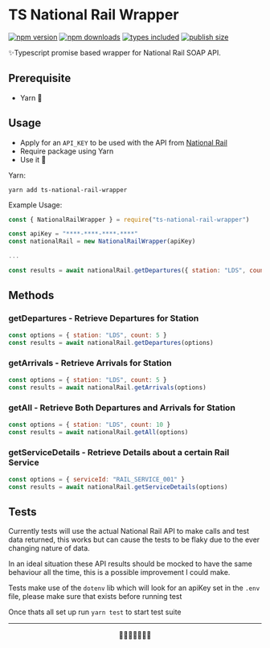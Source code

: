 # TS National Rail Wrapper

[![npm version](https://badgen.net/npm/v/ts-national-rail-wrapper)](https://www.npmjs.org/package/ts-national-rail-wrapper)
[![npm downloads](https://badgen.net/npm/dw/ts-national-rail-wrapper)](http://npm-stat.com/charts.html?package=ts-national-rail-wrapper)
[![types included](https://badgen.net/npm/types/ts-national-rail-wrapper)](https://www.npmjs.org/package/ts-national-rail-wrapper)
[![publish size](https://badgen.net/packagephobia/publish/ts-national-rail-wrapper)](https://packagephobia.now.sh/result?p=ts-national-rail-wrapper)

✨Typescript promise based wrapper for National Rail SOAP API.

## Prerequisite

- Yarn 🧶

## Usage

- Apply for an `API_KEY` to be used with the API from [National Rail](http://realtime.nationalrail.co.uk/OpenLDBWSRegistration/)
- Require package using Yarn
- Use it 🚀

Yarn:
```
yarn add ts-national-rail-wrapper
```

Example Usage:
```js
const { NationalRailWrapper } = require("ts-national-rail-wrapper")

const apiKey = "****-****-****-****"
const nationalRail = new NationalRailWrapper(apiKey)

...

const results = await nationalRail.getDepartures({ station: "LDS", count: 5 })
```

## Methods

### getDepartures - Retrieve Departures for Station

```js
const options = { station: "LDS", count: 5 }
const results = await nationalRail.getDepartures(options)
```

### getArrivals - Retrieve Arrivals for Station

```js
const options = { station: "LDS", count: 5 }
const results = await nationalRail.getArrivals(options)
```

### getAll - Retrieve Both Departures and Arrivals for Station

```js
const options = { station: "LDS", count: 10 }
const results = await nationalRail.getAll(options)
```

### getServiceDetails - Retrieve Details about a certain Rail Service

```js
const options = { serviceId: "RAIL_SERVICE_001" }
const results = await nationalRail.getServiceDetails(options)
```

## Tests 

Currently tests will use the actual National Rail API to make calls and test data returned, this works but can cause the tests to be flaky due to the ever changing nature of data.

In an ideal situation these API results should be mocked to have the same behaviour all the time, this is a possible improvement I could make.

Tests make use of the `dotenv` lib which will look for an apiKey set in the `.env` file, please make sure that exists before running test

Once thats all set up run `yarn test` to start test suite

 ---
 <p align="center">
    🚂🚃🚃🚃🚃🚃✨
 </p>